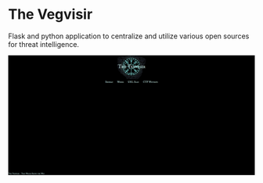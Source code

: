 # The Vegvisir
Flask and python application to centralize and utilize various open sources for threat intelligence.

![Home Exaple](Vegvisir-home.png)
